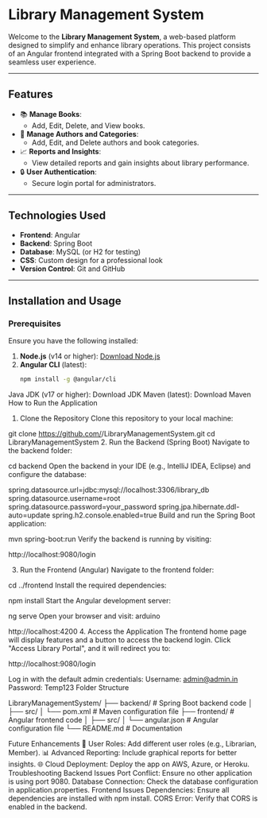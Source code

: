 # Library Management System

Welcome to the **Library Management System**, a web-based platform designed to simplify and enhance library operations. This project consists of an Angular frontend integrated with a Spring Boot backend to provide a seamless user experience.

---

## Features

- 📚 **Manage Books**:
  - Add, Edit, Delete, and View books.
- 👥 **Manage Authors and Categories**:
  - Add, Edit, and Delete authors and book categories.
- 📈 **Reports and Insights**:
  - View detailed reports and gain insights about library performance.
- 🔒 **User Authentication**:
  - Secure login portal for administrators.

---

## Technologies Used

- **Frontend**: Angular
- **Backend**: Spring Boot
- **Database**: MySQL (or H2 for testing)
- **CSS**: Custom design for a professional look
- **Version Control**: Git and GitHub

---

## Installation and Usage

### **Prerequisites**
Ensure you have the following installed:
1. **Node.js** (v14 or higher): [Download Node.js](https://nodejs.org)
2. **Angular CLI** (latest):
   ```bash
   npm install -g @angular/cli
Java JDK (v17 or higher): Download JDK
Maven (latest): Download Maven
How to Run the Application
1. Clone the Repository
Clone this repository to your local machine:


git clone https://github.com/<your-username>/LibraryManagementSystem.git
cd LibraryManagementSystem
2. Run the Backend (Spring Boot)
Navigate to the backend folder:

cd backend
Open the backend in your IDE (e.g., IntelliJ IDEA, Eclipse) and configure the database:

spring.datasource.url=jdbc:mysql://localhost:3306/library_db
spring.datasource.username=root
spring.datasource.password=your_password
spring.jpa.hibernate.ddl-auto=update
spring.h2.console.enabled=true
Build and run the Spring Boot application:

mvn spring-boot:run
Verify the backend is running by visiting:

http://localhost:9080/login

3. Run the Frontend (Angular)
Navigate to the frontend folder:


cd ../frontend
Install the required dependencies:


npm install
Start the Angular development server:

ng serve
Open your browser and visit:
arduino

http://localhost:4200
4. Access the Application
The frontend home page will display features and a button to access the backend login.
Click "Access Library Portal", and it will redirect you to:

http://localhost:9080/login

Log in with the default admin credentials:
Username: admin@admin.in
Password: Temp123
Folder Structure

LibraryManagementSystem/
├── backend/               # Spring Boot backend code
│   ├── src/
│   └── pom.xml            # Maven configuration file
├── frontend/              # Angular frontend code
│   ├── src/
│   └── angular.json       # Angular configuration file
└── README.md              # Documentation

Future Enhancements
🌟 User Roles:
Add different user roles (e.g., Librarian, Member).
📊 Advanced Reporting:
Include graphical reports for better insights.
🌐 Cloud Deployment:
Deploy the app on AWS, Azure, or Heroku.
Troubleshooting
Backend Issues
Port Conflict: Ensure no other application is using port 9080.
Database Connection: Check the database configuration in application.properties.
Frontend Issues
Dependencies: Ensure all dependencies are installed with npm install.
CORS Error: Verify that CORS is enabled in the backend.
